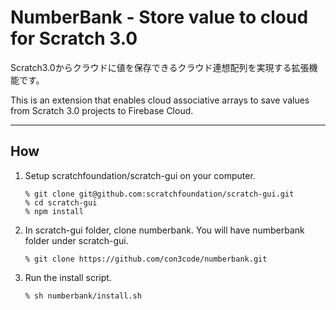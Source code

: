 # NumberBank - Store value to cloud for Scratch 3.0
Scratch3.0からクラウドに値を保存できるクラウド連想配列を実現する拡張機能です。

This is an extension that enables cloud associative arrays to save values from Scratch 3.0 projects to Firebase Cloud.

---


## How

1. Setup scratchfoundation/scratch-gui on your computer.

    ```
    % git clone git@github.com:scratchfoundation/scratch-gui.git
    % cd scratch-gui
    % npm install
    ```

2. In scratch-gui folder, clone numberbank. You will have numberbank folder under scratch-gui.

    ```
    % git clone https://github.com/con3code/numberbank.git
    ```

3. Run the install script.

    ```
    % sh numberbank/install.sh
    ```

